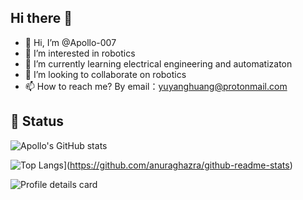 ## Hi there 👋

- 👋 Hi, I’m @Apollo-007
- 👀 I’m interested in robotics
- 🌱 I’m currently learning electrical engineering and automatizaton
- 💞️ I’m looking to collaborate on robotics
- 📫 How to reach me? By email：yuyanghuang@protonmail.com

 ## 🚩 Status
 
![Apollo's GitHub stats](https://github-readme-stats.vercel.app/api?username=Apollo-007&show_icons=true&include_all_commits=true&theme=tokyonight) 

![Top Langs](https://github-readme-stats.vercel.app/api/top-langs/?username=Apollo-007&layout=compact&theme=tokyonight)](https://github.com/anuraghazra/github-readme-stats)

![Profile details card](http://github-profile-summary-cards.vercel.app/api/cards/profile-details?username=Apollo-007&theme=github_dark)
<!---
Apollo-007/Apollo-007 is a ✨ special ✨ repository because its `README.md` (this file) appears on your GitHub profile.
You can click the Preview link to take a look at your changes.
--->
